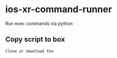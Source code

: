 # ios-xr-command-runner
Run exec commands via python

## Copy script to box
`Clone or download the `